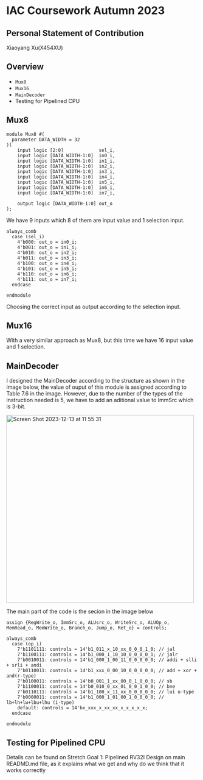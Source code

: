 # IAC Coursework Autumn 2023

## Personal Statement of Contribution

Xiaoyang Xu(X454XU)

## Overview

* `Mux8`
* `Mux16`
* `MainDecoder`
* Testing for Pipelined CPU

## Mux8

```
module Mux8 #(
  parameter DATA_WIDTH = 32
)(
    input logic [2:0]             sel_i,
    input logic [DATA_WIDTH-1:0]  in0_i,
    input logic [DATA_WIDTH-1:0]  in1_i,
    input logic [DATA_WIDTH-1:0]  in2_i,
    input logic [DATA_WIDTH-1:0]  in3_i,
    input logic [DATA_WIDTH-1:0]  in4_i,
    input logic [DATA_WIDTH-1:0]  in5_i,
    input logic [DATA_WIDTH-1:0]  in6_i,
    input logic [DATA_WIDTH-1:0]  in7_i,

    output logic [DATA_WIDTH-1:0] out_o
);
```

We have 9 inputs which 8 of them are input value and 1 selection input.

```
always_comb
  case (sel_i)
    4'b000: out_o = in0_i;
    4'b001: out_o = in1_i;
    4'b010: out_o = in2_i;
    4'b011: out_o = in3_i;
    4'b100: out_o = in4_i;
    4'b101: out_o = in5_i;
    4'b110: out_o = in6_i;
    4'b111: out_o = in7_i;
  endcase

endmodule
```

Choosing the correct input as output according to the selection input.

## Mux16

With a very similar approach as Mux8, but this time we have 16 input value and 1 selection.

## MainDecoder

I designed the MainDecoder according to the structure as shown in the image below, the value of ouput of this module is assigned according to Table 7.6 in the image. However, due to the number of the types of the instruction needed is 5, we have to add an aditional value to ImmSrc which is 3-bit.

<img width="493" alt="Screen Shot 2023-12-13 at 11 55 31" src="https://github.com/ccrownhill/Team11/assets/109323873/46d11ed9-3b14-455d-a39b-508ca032e2a4">

The main part of the code is the secion in the image below

```
assign {RegWrite_o, ImmSrc_o, ALUsrc_o, WriteSrc_o, ALUOp_o, MemRead_o, MemWrite_o, Branch_o, Jump_o, Ret_o} = controls;

always_comb
  case (op_i)
    7'b1101111: controls = 14'b1_011_x_10_xx_0_0_0_1_0; // jal
    7'b1100111: controls = 14'b1_000_1_10_10_0_0_0_0_1; // jalr
    7'b0010011: controls = 14'b1_000_1_00_11_0_0_0_0_0; // addi + slli + srli + andi
    7'b0110011: controls = 14'b1_xxx_0_00_10_0_0_0_0_0; // add + xor + and(r-type)
    7'b0100011: controls = 14'b0_001_1_xx_00_0_1_0_0_0; // sb
    7'b1100011: controls = 14'b0_010_0_xx_01_0_0_1_0_0; // bne
    7'b0110111: controls = 14'b1_100_x_11_xx_0_0_0_0_0; // lui u-type
    7'b0000011: controls = 14'b1_000_1_01_00_1_0_0_0_0; // lb+lh+lw+lbu+lhu (i-type)
    default: controls = 14'bx_xxx_x_xx_xx_x_x_x_x_x;
  endcase

endmodule 
```

## Testing for Pipelined CPU

Details can be found on Stretch Goal 1: Pipelined RV32I Design on main READMD.md file, as it explains what we get and why do we think that it works correctly
